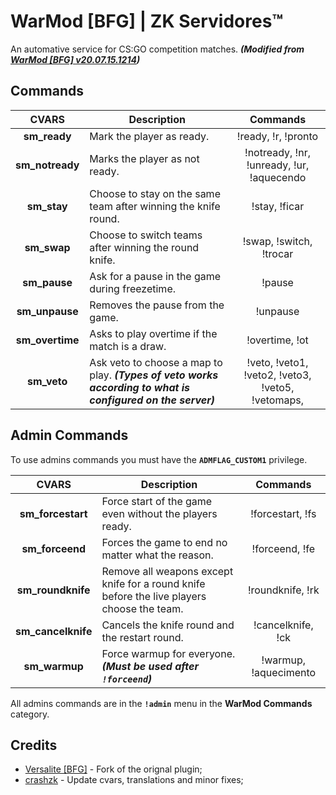 # WarMod [BFG] | ZK Servidores™
An automative service for CS:GO competition matches. ***(Modified from **[WarMod [BFG] v20.07.15.1214](https://bitbucket.org/warmod/warmod.bitbucket.org/src)**)***

## Commands
**CVARS** | **Description** | **Commands** |
:--------: | -------- | :--------: |
**sm_ready** | Mark the player as ready. | !ready, !r, !pronto |
**sm_notready** | Marks the player as not ready. | !notready, !nr, !unready, !ur, !aquecendo |
**sm_stay** | Choose to stay on the same team after winning the knife round. | !stay, !ficar |
**sm_swap** | Choose to switch teams after winning the round knife. | !swap, !switch, !trocar |
**sm_pause** | Ask for a pause in the game during freezetime. | !pause |
**sm_unpause** | Removes the pause from the game. | !unpause|
**sm_overtime** |  Asks to play overtime if the match is a draw. | !overtime, !ot |
**sm_veto** |  Ask veto to choose a map to play. ***(Types of veto works according to what is configured on the server)*** | !veto, !veto1, !veto2, !veto3, !veto5, !vetomaps,|

## Admin Commands
To use admins commands you must have the **`ADMFLAG_CUSTOM1`** privilege.

**CVARS** | **Description** | **Commands** |
:--------: | -------- | :--------: |
**sm_forcestart** | Force start of the game even without the players ready. | !forcestart, !fs |
**sm_forceend** | Forces the game to end no matter what the reason. | !forceend, !fe |
**sm_roundknife** | Remove all weapons except knife for a round knife before the live players choose the team. | !roundknife, !rk |
**sm_cancelknife** | Cancels the knife round and the restart round. | !cancelknife, !ck |
**sm_warmup** | Force warmup for everyone. ***(Must be used after `!forceend`)*** | !warmup, !aquecimento |

All admins commands are in the **`!admin`** menu in the **WarMod Commands** category.

## Credits
- [Versalite [BFG]](https://forums.alliedmods.net/member.php?u=171777) - Fork of the orignal plugin;
- [crashzk](https://github.com/crashzk) - Update cvars, translations and minor fixes;
